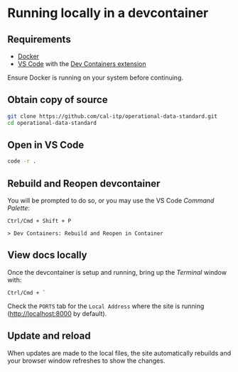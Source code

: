 # Running locally in a devcontainer

## Requirements

- [Docker](https://www.docker.com/products/docker-desktop/)
- [VS Code](https://code.visualstudio.com/) with the [Dev Containers extension](https://marketplace.visualstudio.com/items?itemName=ms-vscode-remote.remote-containers)

Ensure Docker is running on your system before continuing.

## Obtain copy of source

```bash
git clone https://github.com/cal-itp/operational-data-standard.git
cd operational-data-standard
```

## Open in VS Code

```bash
code -r .
```

## Rebuild and Reopen devcontainer

You will be prompted to do so, or you may use the VS Code _Command Palette_:

```console
Ctrl/Cmd + Shift + P

> Dev Containers: Rebuild and Reopen in Container
```

## View docs locally

Once the devcontainer is setup and running, bring up the _Terminal_ window with:

```console
Ctrl/Cmd + `
```

Check the `PORTS` tab for the `Local Address` where the site is running (<http://localhost:8000> by default).

## Update and reload

When updates are made to the local files, the site automatically rebuilds and your browser window refreshes to show the changes.

